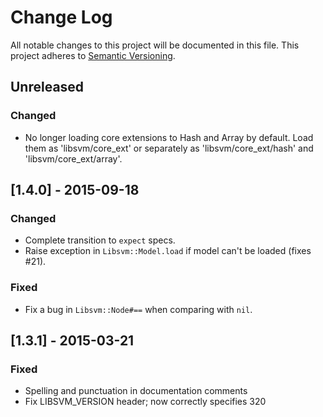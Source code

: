 # Change Log
All notable changes to this project will be documented in this file.
This project adheres to [Semantic Versioning](http://semver.org/).

## Unreleased
### Changed
- No longer loading core extensions to Hash and Array by default. Load them as 'libsvm/core_ext' or separately as 'libsvm/core_ext/hash' and 'libsvm/core_ext/array'.

## [1.4.0] - 2015-09-18
### Changed
- Complete transition to `expect` specs.
- Raise exception in `Libsvm::Model.load` if model can't be loaded (fixes #21).
### Fixed
- Fix a bug in `Libsvm::Node#==` when comparing with `nil`.

## [1.3.1] - 2015-03-21
### Fixed
- Spelling and punctuation in documentation comments
- Fix LIBSVM_VERSION header; now correctly specifies 320
